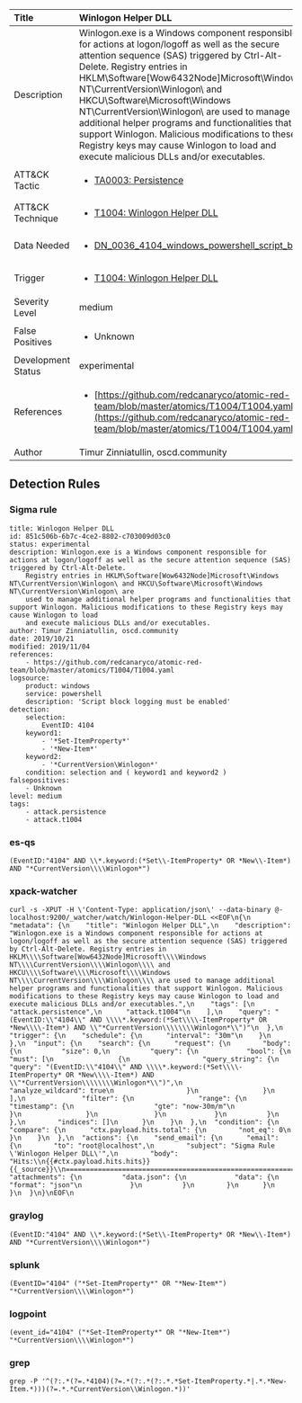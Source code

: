 | Title                | Winlogon Helper DLL                                                                                                                                                 |
|:---------------------|:------------------------------------------------------------------------------------------------------------------------------------------------------------|
| Description          | Winlogon.exe is a Windows component responsible for actions at logon/logoff as well as the secure attention sequence (SAS) triggered by Ctrl-Alt-Delete. Registry entries in HKLM\Software[Wow6432Node]Microsoft\Windows NT\CurrentVersion\Winlogon\ and HKCU\Software\Microsoft\Windows NT\CurrentVersion\Winlogon\ are used to manage additional helper programs and functionalities that support Winlogon. Malicious modifications to these Registry keys may cause Winlogon to load and execute malicious DLLs and/or executables.                                                                                                                                           |
| ATT&amp;CK Tactic    |  <ul><li>[TA0003: Persistence](https://attack.mitre.org/tactics/TA0003)</li></ul>  |
| ATT&amp;CK Technique | <ul><li>[T1004: Winlogon Helper DLL](https://attack.mitre.org/techniques/T1004)</li></ul>  |
| Data Needed          | <ul><li>[DN_0036_4104_windows_powershell_script_block](../Data_Needed/DN_0036_4104_windows_powershell_script_block.md)</li></ul>  |
| Trigger              | <ul><li>[T1004: Winlogon Helper DLL](../Triggers/T1004.md)</li></ul>  |
| Severity Level       | medium |
| False Positives      | <ul><li>Unknown</li></ul>  |
| Development Status   | experimental |
| References           | <ul><li>[https://github.com/redcanaryco/atomic-red-team/blob/master/atomics/T1004/T1004.yaml](https://github.com/redcanaryco/atomic-red-team/blob/master/atomics/T1004/T1004.yaml)</li></ul>  |
| Author               | Timur Zinniatullin, oscd.community |


## Detection Rules

### Sigma rule

```
title: Winlogon Helper DLL
id: 851c506b-6b7c-4ce2-8802-c703009d03c0
status: experimental
description: Winlogon.exe is a Windows component responsible for actions at logon/logoff as well as the secure attention sequence (SAS) triggered by Ctrl-Alt-Delete.
    Registry entries in HKLM\Software[Wow6432Node]Microsoft\Windows NT\CurrentVersion\Winlogon\ and HKCU\Software\Microsoft\Windows NT\CurrentVersion\Winlogon\ are
    used to manage additional helper programs and functionalities that support Winlogon. Malicious modifications to these Registry keys may cause Winlogon to load
    and execute malicious DLLs and/or executables.
author: Timur Zinniatullin, oscd.community
date: 2019/10/21
modified: 2019/11/04
references:
    - https://github.com/redcanaryco/atomic-red-team/blob/master/atomics/T1004/T1004.yaml
logsource:
    product: windows
    service: powershell
    description: 'Script block logging must be enabled'
detection:
    selection:
        EventID: 4104
    keyword1: 
        - '*Set-ItemProperty*'
        - '*New-Item*'
    keyword2: 
        - '*CurrentVersion\Winlogon*'
    condition: selection and ( keyword1 and keyword2 )
falsepositives:
    - Unknown
level: medium
tags:
    - attack.persistence
    - attack.t1004

```





### es-qs
    
```
(EventID:"4104" AND \\*.keyword:(*Set\\-ItemProperty* OR *New\\-Item*) AND "*CurrentVersion\\\\Winlogon*")
```


### xpack-watcher
    
```
curl -s -XPUT -H \'Content-Type: application/json\' --data-binary @- localhost:9200/_watcher/watch/Winlogon-Helper-DLL <<EOF\n{\n  "metadata": {\n    "title": "Winlogon Helper DLL",\n    "description": "Winlogon.exe is a Windows component responsible for actions at logon/logoff as well as the secure attention sequence (SAS) triggered by Ctrl-Alt-Delete. Registry entries in HKLM\\\\Software[Wow6432Node]Microsoft\\\\Windows NT\\\\CurrentVersion\\\\Winlogon\\\\ and HKCU\\\\Software\\\\Microsoft\\\\Windows NT\\\\CurrentVersion\\\\Winlogon\\\\ are used to manage additional helper programs and functionalities that support Winlogon. Malicious modifications to these Registry keys may cause Winlogon to load and execute malicious DLLs and/or executables.",\n    "tags": [\n      "attack.persistence",\n      "attack.t1004"\n    ],\n    "query": "(EventID:\\"4104\\" AND \\\\*.keyword:(*Set\\\\-ItemProperty* OR *New\\\\-Item*) AND \\"*CurrentVersion\\\\\\\\Winlogon*\\")"\n  },\n  "trigger": {\n    "schedule": {\n      "interval": "30m"\n    }\n  },\n  "input": {\n    "search": {\n      "request": {\n        "body": {\n          "size": 0,\n          "query": {\n            "bool": {\n              "must": [\n                {\n                  "query_string": {\n                    "query": "(EventID:\\"4104\\" AND \\\\*.keyword:(*Set\\\\-ItemProperty* OR *New\\\\-Item*) AND \\"*CurrentVersion\\\\\\\\Winlogon*\\")",\n                    "analyze_wildcard": true\n                  }\n                }\n              ],\n              "filter": {\n                "range": {\n                  "timestamp": {\n                    "gte": "now-30m/m"\n                  }\n                }\n              }\n            }\n          }\n        },\n        "indices": []\n      }\n    }\n  },\n  "condition": {\n    "compare": {\n      "ctx.payload.hits.total": {\n        "not_eq": 0\n      }\n    }\n  },\n  "actions": {\n    "send_email": {\n      "email": {\n        "to": "root@localhost",\n        "subject": "Sigma Rule \'Winlogon Helper DLL\'",\n        "body": "Hits:\\n{{#ctx.payload.hits.hits}}{{_source}}\\n================================================================================\\n{{/ctx.payload.hits.hits}}",\n        "attachments": {\n          "data.json": {\n            "data": {\n              "format": "json"\n            }\n          }\n        }\n      }\n    }\n  }\n}\nEOF\n
```


### graylog
    
```
(EventID:"4104" AND \\*.keyword:(*Set\\-ItemProperty* OR *New\\-Item*) AND "*CurrentVersion\\\\Winlogon*")
```


### splunk
    
```
(EventID="4104" ("*Set-ItemProperty*" OR "*New-Item*") "*CurrentVersion\\\\Winlogon*")
```


### logpoint
    
```
(event_id="4104" ("*Set-ItemProperty*" OR "*New-Item*") "*CurrentVersion\\\\Winlogon*")
```


### grep
    
```
grep -P '^(?:.*(?=.*4104)(?=.*(?:.*(?:.*.*Set-ItemProperty.*|.*.*New-Item.*)))(?=.*.*CurrentVersion\\Winlogon.*))'
```



